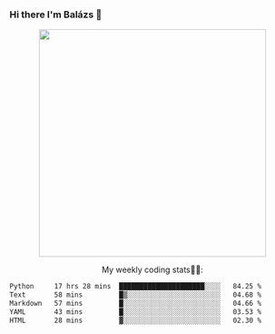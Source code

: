 ### Hi there I'm Balázs 👋
  
<p align="center">
  <img width="400" src="https://github-readme-stats.vercel.app/api/top-langs/?username=bkutasi&size_weight=0.5&count_weight=0.5&hide=jupyter%20notebook&layout=compact&theme=tokyonight">
</p>
<p align="center">
My weekly coding stats👨‍💻:
</p>
<!--START_SECTION:waka-->

```txt
Python     17 hrs 28 mins  █████████████████████░░░░   84.25 %
Text       58 mins         █▒░░░░░░░░░░░░░░░░░░░░░░░   04.68 %
Markdown   57 mins         █░░░░░░░░░░░░░░░░░░░░░░░░   04.66 %
YAML       43 mins         █░░░░░░░░░░░░░░░░░░░░░░░░   03.53 %
HTML       28 mins         ▓░░░░░░░░░░░░░░░░░░░░░░░░   02.30 %
```

<!--END_SECTION:waka-->



<!--
**bkutasi/bkutasi** is a ✨ _special_ ✨ repository because its `README.md` (this file) appears on your GitHub profile.

Here are some ideas to get you started:

- 🔭 I’m currently working on ...
- 🌱 I’m currently learning ...
- 👯 I’m looking to collaborate on ...
- 🤔 I’m looking for help with ...
- 💬 Ask me about ...
- 📫 How to reach me: ...
- 😄 Pronouns: ...
- ⚡ Fun fact: ...
-->
